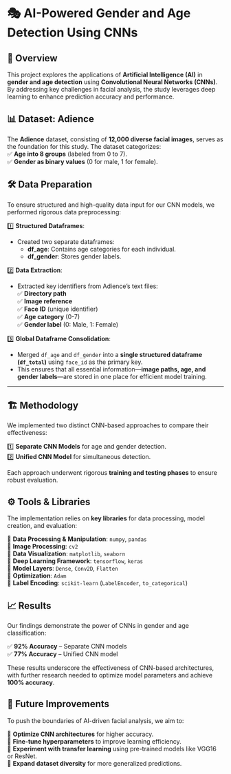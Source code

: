 # 🎭 AI-Powered Gender and Age Detection Using CNNs  

## 📌 Overview  
This project explores the applications of **Artificial Intelligence (AI)** in **gender and age detection** using **Convolutional Neural Networks (CNNs)**. By addressing key challenges in facial analysis, the study leverages deep learning to enhance prediction accuracy and performance.  

## 📊 Dataset: Adience  
The **Adience** dataset, consisting of **12,000 diverse facial images**, serves as the foundation for this study. The dataset categorizes:  
✅ **Age into 8 groups** (labeled from 0 to 7).  
✅ **Gender as binary values** (0 for male, 1 for female).  

## 🛠️ Data Preparation  
To ensure structured and high-quality data input for our CNN models, we performed rigorous data preprocessing:  

1️⃣ **Structured Dataframes**:  
   - Created two separate dataframes:  
     - **df_age**: Contains age categories for each individual.  
     - **df_gender**: Stores gender labels.  

2️⃣ **Data Extraction**:  
   - Extracted key identifiers from Adience’s text files:  
     ✅ **Directory path**  
     ✅ **Image reference**  
     ✅ **Face ID** (unique identifier)  
     ✅ **Age category** (0-7)  
     ✅ **Gender label** (0: Male, 1: Female)  

3️⃣ **Global Dataframe Consolidation**:  
   - Merged `df_age` and `df_gender` into a **single structured dataframe (`df_total`)** using `face_id` as the primary key.  
   - This ensures that all essential information—**image paths, age, and gender labels**—are stored in one place for efficient model training.  

---

## 🏗️ Methodology  
We implemented two distinct CNN-based approaches to compare their effectiveness:  

1️⃣ **Separate CNN Models** for age and gender detection.  
2️⃣ **Unified CNN Model** for simultaneous detection.  

Each approach underwent rigorous **training and testing phases** to ensure robust evaluation.  

## ⚙️ Tools & Libraries  
The implementation relies on **key libraries** for data processing, model creation, and evaluation:  

🔹 **Data Processing & Manipulation**: `numpy`, `pandas`  
🔹 **Image Processing**: `cv2`  
🔹 **Data Visualization**: `matplotlib`, `seaborn`  
🔹 **Deep Learning Framework**: `tensorflow`, `keras`  
🔹 **Model Layers**: `Dense`, `Conv2D`, `Flatten`  
🔹 **Optimization**: `Adam`  
🔹 **Label Encoding**: `scikit-learn` (`LabelEncoder`, `to_categorical`)  

## 📈 Results  
Our findings demonstrate the power of CNNs in gender and age classification:  

✅ **92% Accuracy** – Separate CNN models  
✅ **77% Accuracy** – Unified CNN model  

These results underscore the effectiveness of CNN-based architectures, with further research needed to optimize model parameters and achieve **100% accuracy**.  

## 🚀 Future Improvements  
To push the boundaries of AI-driven facial analysis, we aim to:  

📌 **Optimize CNN architectures** for higher accuracy.  
📌 **Fine-tune hyperparameters** to improve learning efficiency.  
📌 **Experiment with transfer learning** using pre-trained models like VGG16 or ResNet.  
📌 **Expand dataset diversity** for more generalized predictions.  


